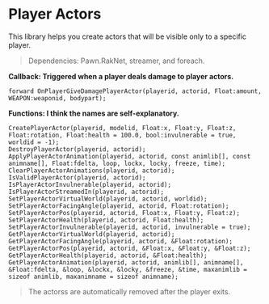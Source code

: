 # Player Actors
This library helps you create actors that will be visible only to a specific player.

>Dependencies: Pawn.RakNet, streamer, and foreach.

**Callback: Triggered when a player deals damage to player actors.**
```pawn
forward OnPlayerGiveDamagePlayerActor(playerid, actorid, Float:amount, WEAPON:weaponid, bodypart);
```

**Functions: I think the names are self-explanatory.**
```pawn
CreatePlayerActor(playerid, modelid, Float:x, Float:y, Float:z, Float:rotation, Float:health = 100.0, bool:invulnerable = true, worldid = -1);
DestroyPlayerActor(playerid, actorid);
ApplyPlayerActorAnimation(playerid, actorid, const animlib[], const animname[], Float:fdelta, loop, lockx, locky, freeze, time);
ClearPlayerActorAnimations(playerid, actorid);
IsValidPlayerActor(playerid, actorid);
IsPlayerActorInvulnerable(playerid, actorid);
IsPlayerActorStreamedIn(playerid, actorid);
SetPlayerActorVirtualWorld(playerid, actorid, worldid);
SetPlayerActorFacingAngle(playerid, actorid, Float:rotation);
SetPlayerActorPos(playerid, actorid, Float:x, Float:y, Float:z);
SetPlayerActorHealth(playerid, actorid, Float:health);
SetPlayerActorInvulnerable(playerid, actorid, invulnerable = true);
GetPlayerActorVirtualWorld(playerid, actorid);
GetPlayerActorFacingAngle(playerid, actorid, &Float:rotation);
GetPlayerActorPos(playerid, actorid, &Float:x, &Float:y, &Float:z);
GetPlayerActorHealth(playerid, actorid, &Float:health);
GetPlayerActorAnimation(playerid, actorid, animlib[], animname[], &Float:fdelta, &loop, &lockx, &locky, &freeze, &time, maxanimlib = sizeof animlib, maxanimname = sizeof animname);
```

>The actorss are automatically removed after the player exits.
